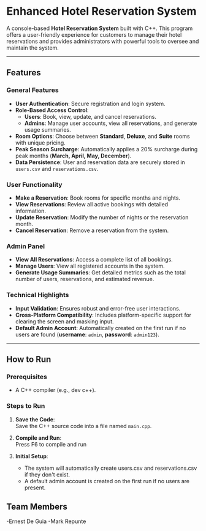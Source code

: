# Enhanced Hotel Reservation System  

A console-based **Hotel Reservation System** built with C++. This program offers a user-friendly experience for customers to manage their hotel reservations and provides administrators with powerful tools to oversee and maintain the system.  

---

## Features  

### **General Features**  
- **User Authentication**: Secure registration and login system.  
- **Role-Based Access Control**:  
  - **Users**: Book, view, update, and cancel reservations.  
  - **Admins**: Manage user accounts, view all reservations, and generate usage summaries.  
- **Room Options**: Choose between **Standard**, **Deluxe**, and **Suite** rooms with unique pricing.  
- **Peak Season Surcharge**: Automatically applies a 20% surcharge during peak months (**March, April, May, December**).  
- **Data Persistence**: User and reservation data are securely stored in `users.csv` and `reservations.csv`.  

### **User Functionality**  
- **Make a Reservation**: Book rooms for specific months and nights.  
- **View Reservations**: Review all active bookings with detailed information.  
- **Update Reservation**: Modify the number of nights or the reservation month.  
- **Cancel Reservation**: Remove a reservation from the system.  

### **Admin Panel**  
- **View All Reservations**: Access a complete list of all bookings.  
- **Manage Users**: View all registered accounts in the system.  
- **Generate Usage Summaries**: Get detailed metrics such as the total number of users, reservations, and estimated revenue.  

### **Technical Highlights**  
- **Input Validation**: Ensures robust and error-free user interactions.  
- **Cross-Platform Compatibility**: Includes platform-specific support for clearing the screen and masking input.  
- **Default Admin Account**: Automatically created on the first run if no users are found (**username**: `admin`, **password**: `admin123`).  

---

## How to Run  

### Prerequisites  
- A C++ compiler (e.g., dev c++).  

### Steps to Run  

1. **Save the Code**:  
   Save the C++ source code into a file named `main.cpp`.  

2. **Compile and Run**:  
   Press F6 to compile and run

3. **Initial Setup**:
   - The system will automatically create users.csv and reservations.csv if they don't exist.
   - A default admin account is created on the first run if no users are present.

## Team Members
  -Ernest De Guia
  -Mark Repunte
